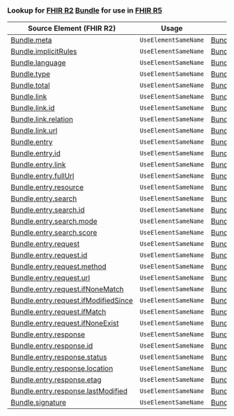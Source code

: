 ### Lookup for [FHIR R2](https://hl7.org/fhir/DSTU2/) [Bundle](https://hl7.org/fhir/DSTU2/Bundle.html) for use in [FHIR R5](https://hl7.org/fhir/R5/)

| Source Element (FHIR R2) | Usage | Target |
| -------------- | ----- | ------ |
| [Bundle.meta](https://hl7.org/fhir/DSTU2/Bundle.html#resource) | `UseElementSameName` | [Bundle.meta](https://hl7.org/fhir/R5/Bundle.html#resource) |
| [Bundle.implicitRules](https://hl7.org/fhir/DSTU2/Bundle.html#resource) | `UseElementSameName` | [Bundle.implicitRules](https://hl7.org/fhir/R5/Bundle.html#resource) |
| [Bundle.language](https://hl7.org/fhir/DSTU2/Bundle.html#resource) | `UseElementSameName` | [Bundle.language](https://hl7.org/fhir/R5/Bundle.html#resource) |
| [Bundle.type](https://hl7.org/fhir/DSTU2/Bundle.html#resource) | `UseElementSameName` | [Bundle.type](https://hl7.org/fhir/R5/Bundle.html#resource) |
| [Bundle.total](https://hl7.org/fhir/DSTU2/Bundle.html#resource) | `UseElementSameName` | [Bundle.total](https://hl7.org/fhir/R5/Bundle.html#resource) |
| [Bundle.link](https://hl7.org/fhir/DSTU2/Bundle.html#resource) | `UseElementSameName` | [Bundle.link](https://hl7.org/fhir/R5/Bundle.html#resource) |
| [Bundle.link.id](https://hl7.org/fhir/DSTU2/Bundle.html#resource) | `UseElementSameName` | [Bundle.link.id](https://hl7.org/fhir/R5/Bundle.html#resource) |
| [Bundle.link.relation](https://hl7.org/fhir/DSTU2/Bundle.html#resource) | `UseElementSameName` | [Bundle.link.relation](https://hl7.org/fhir/R5/Bundle.html#resource) |
| [Bundle.link.url](https://hl7.org/fhir/DSTU2/Bundle.html#resource) | `UseElementSameName` | [Bundle.link.url](https://hl7.org/fhir/R5/Bundle.html#resource) |
| [Bundle.entry](https://hl7.org/fhir/DSTU2/Bundle.html#resource) | `UseElementSameName` | [Bundle.entry](https://hl7.org/fhir/R5/Bundle.html#resource) |
| [Bundle.entry.id](https://hl7.org/fhir/DSTU2/Bundle.html#resource) | `UseElementSameName` | [Bundle.entry.id](https://hl7.org/fhir/R5/Bundle.html#resource) |
| [Bundle.entry.link](https://hl7.org/fhir/DSTU2/Bundle.html#resource) | `UseElementSameName` | [Bundle.entry.link](https://hl7.org/fhir/R5/Bundle.html#resource) |
| [Bundle.entry.fullUrl](https://hl7.org/fhir/DSTU2/Bundle.html#resource) | `UseElementSameName` | [Bundle.entry.fullUrl](https://hl7.org/fhir/R5/Bundle.html#resource) |
| [Bundle.entry.resource](https://hl7.org/fhir/DSTU2/Bundle.html#resource) | `UseElementSameName` | [Bundle.entry.resource](https://hl7.org/fhir/R5/Bundle.html#resource) |
| [Bundle.entry.search](https://hl7.org/fhir/DSTU2/Bundle.html#resource) | `UseElementSameName` | [Bundle.entry.search](https://hl7.org/fhir/R5/Bundle.html#resource) |
| [Bundle.entry.search.id](https://hl7.org/fhir/DSTU2/Bundle.html#resource) | `UseElementSameName` | [Bundle.entry.search.id](https://hl7.org/fhir/R5/Bundle.html#resource) |
| [Bundle.entry.search.mode](https://hl7.org/fhir/DSTU2/Bundle.html#resource) | `UseElementSameName` | [Bundle.entry.search.mode](https://hl7.org/fhir/R5/Bundle.html#resource) |
| [Bundle.entry.search.score](https://hl7.org/fhir/DSTU2/Bundle.html#resource) | `UseElementSameName` | [Bundle.entry.search.score](https://hl7.org/fhir/R5/Bundle.html#resource) |
| [Bundle.entry.request](https://hl7.org/fhir/DSTU2/Bundle.html#resource) | `UseElementSameName` | [Bundle.entry.request](https://hl7.org/fhir/R5/Bundle.html#resource) |
| [Bundle.entry.request.id](https://hl7.org/fhir/DSTU2/Bundle.html#resource) | `UseElementSameName` | [Bundle.entry.request.id](https://hl7.org/fhir/R5/Bundle.html#resource) |
| [Bundle.entry.request.method](https://hl7.org/fhir/DSTU2/Bundle.html#resource) | `UseElementSameName` | [Bundle.entry.request.method](https://hl7.org/fhir/R5/Bundle.html#resource) |
| [Bundle.entry.request.url](https://hl7.org/fhir/DSTU2/Bundle.html#resource) | `UseElementSameName` | [Bundle.entry.request.url](https://hl7.org/fhir/R5/Bundle.html#resource) |
| [Bundle.entry.request.ifNoneMatch](https://hl7.org/fhir/DSTU2/Bundle.html#resource) | `UseElementSameName` | [Bundle.entry.request.ifNoneMatch](https://hl7.org/fhir/R5/Bundle.html#resource) |
| [Bundle.entry.request.ifModifiedSince](https://hl7.org/fhir/DSTU2/Bundle.html#resource) | `UseElementSameName` | [Bundle.entry.request.ifModifiedSince](https://hl7.org/fhir/R5/Bundle.html#resource) |
| [Bundle.entry.request.ifMatch](https://hl7.org/fhir/DSTU2/Bundle.html#resource) | `UseElementSameName` | [Bundle.entry.request.ifMatch](https://hl7.org/fhir/R5/Bundle.html#resource) |
| [Bundle.entry.request.ifNoneExist](https://hl7.org/fhir/DSTU2/Bundle.html#resource) | `UseElementSameName` | [Bundle.entry.request.ifNoneExist](https://hl7.org/fhir/R5/Bundle.html#resource) |
| [Bundle.entry.response](https://hl7.org/fhir/DSTU2/Bundle.html#resource) | `UseElementSameName` | [Bundle.entry.response](https://hl7.org/fhir/R5/Bundle.html#resource) |
| [Bundle.entry.response.id](https://hl7.org/fhir/DSTU2/Bundle.html#resource) | `UseElementSameName` | [Bundle.entry.response.id](https://hl7.org/fhir/R5/Bundle.html#resource) |
| [Bundle.entry.response.status](https://hl7.org/fhir/DSTU2/Bundle.html#resource) | `UseElementSameName` | [Bundle.entry.response.status](https://hl7.org/fhir/R5/Bundle.html#resource) |
| [Bundle.entry.response.location](https://hl7.org/fhir/DSTU2/Bundle.html#resource) | `UseElementSameName` | [Bundle.entry.response.location](https://hl7.org/fhir/R5/Bundle.html#resource) |
| [Bundle.entry.response.etag](https://hl7.org/fhir/DSTU2/Bundle.html#resource) | `UseElementSameName` | [Bundle.entry.response.etag](https://hl7.org/fhir/R5/Bundle.html#resource) |
| [Bundle.entry.response.lastModified](https://hl7.org/fhir/DSTU2/Bundle.html#resource) | `UseElementSameName` | [Bundle.entry.response.lastModified](https://hl7.org/fhir/R5/Bundle.html#resource) |
| [Bundle.signature](https://hl7.org/fhir/DSTU2/Bundle.html#resource) | `UseElementSameName` | [Bundle.signature](https://hl7.org/fhir/R5/Bundle.html#resource) |
